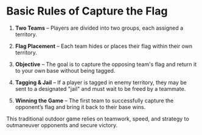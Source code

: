 # Basic Rules of Capture the Flag

1. **Two Teams** – Players are divided into two groups, each assigned a territory.

2. **Flag Placement** – Each team hides or places their flag within their own territory.

3. **Objective** – The goal is to capture the opposing team's flag and return it to your own base without being tagged.

4. **Tagging & Jail** – If a player is tagged in enemy territory, they may be sent to a designated "jail" and must wait to be freed by a teammate.

5. **Winning the Game** – The first team to successfully capture the opponent’s flag and bring it back to their base wins.

This traditional outdoor game relies on teamwork, speed, and strategy to outmaneuver opponents and secure victory.
